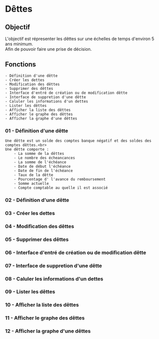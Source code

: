 # Dêttes

## Objectif

L'objectif est répresenter les dêttes sur une échelles de temps d'environ 5 ans minimum.<br>
Afin de pouvoir faire une prise de décision.<br>

## Fonctions

    - Définition d'une dêtte
    - Créer les dettes
    - Modification des dêttes
    - Supprimer des dêttes
    - Interface d'entré de création ou de modification dêtte
    - Interface de suppretion d'une dêtte
    - Caluler les informations d'un dettes
    - Lister les dêttes
    - Afficher la liste des dêttes
    - Afficher le graphe des dêttes
    - Afficher la graphe d'une dêttes

### 01 - Définition d'une dêtte
    
    Une dêtte est un solde des comptes banque négatif et des soldes des comptes dêttes.<br>
    Une dêtte comporte :
        - La somme de la dêttes
        - Le nombre des écheancances
        - La somme de l'échéance
        - Date de début l'échéance
        - Date de fin de l'échéance
        - Taux de la dêtte
        - Pourcentage d' l'avance du remboursement
        - Somme actuelle
        - Compte comptable au quelle il est associé
    

### 02 - Définition d'une dêtte

### 03 - Créer les dettes

### 04 - Modification des dêttes

### 05 - Supprimer des dêttes

### 06 - Interface d'entré de création ou de modification dêtte

### 07 - Interface de suppretion d'une dêtte

### 08 - Caluler les informations d'un dettes

### 09 - Lister les dêttes

### 10 - Afficher la liste des dêttes

### 11 - Afficher le graphe des dêttes

### 12 - Afficher la graphe d'une dêttes
